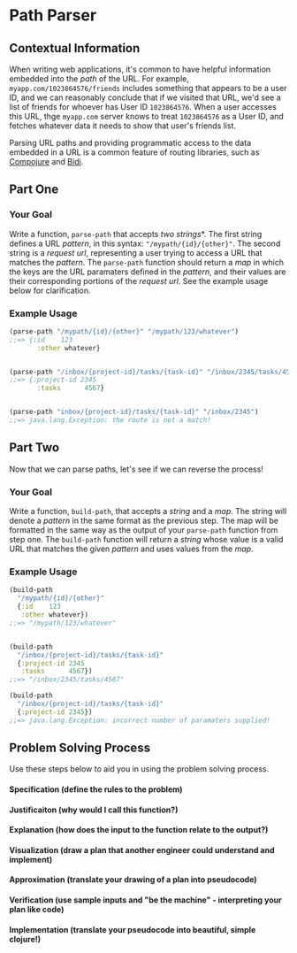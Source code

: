 # Path Parser

## Contextual Information
When writing web applications, it's common to have helpful information embedded into the *path* of the URL. For example, `myapp.com/1023864576/friends` includes something that appears to be a user ID, and we can reasonably conclude that if we visited that URL, we'd see a list of friends for whoever has User ID `1023864576`. When a user accesses this URL, thge `myapp.com` server knows to treat `1023864576` as a User ID, and fetches whatever data it needs to show that user's friends list.

Parsing URL paths and providing programmatic access to the data embedded in a URL is a common feature of routing libraries, such as [Compojure](https://github.com/weavejester/compojure/wiki/Routes-In-Detail) and [Bidi](https://github.com/juxt/bidi).

## Part One

### Your Goal
Write a function, `parse-path` that accepts *two strings**. The first string defines a URL *pattern*, in this syntax: `"/mypath/{id}/{other}"`. The second string is a *request url*, representing a user trying to access a URL that matches the *pattern*. The `parse-path` function should return a *map* in which the keys are the URL paramaters defined in the *pattern*, and their values are their corresponding portions of the *request url*. See the example usage below for clarification.


### Example Usage
```clojure
(parse-path "/mypath/{id}/{other}" "/mypath/123/whatever")
;;=> {:id    123
       :other whatever}


(parse-path "/inbox/{project-id}/tasks/{task-id}" "/inbox/2345/tasks/4567")
;;=> {:project-id 2345
       :tasks      4567}


(parse-path "inbox/{project-id}/tasks/{task-id}" "/inbox/2345")
;;=> java.lang.Exception: the route is not a match!
```

## Part Two

Now that we can parse paths, let's see if we can reverse the process!

### Your Goal
Write a function, `build-path`, that accepts a *string* and a *map*. The string will denote a *pattern* in the same format as the previous step. The map will be formatted in the same way as the output of your `parse-path` function from step one. The `build-path` function will return a *string* whose value is a valid URL that matches the given *pattern* and uses values from the *map*.


### Example Usage
```clojure
(build-path
  "/mypath/{id}/{other}"
  {:id    123
   :other whatever})
;;=> "/mypath/123/whatever"


(build-path
  "/inbox/{project-id}/tasks/{task-id}"
  {:project-id 2345
   :tasks      4567})
;;=> "/inbox/2345/tasks/4567"

(build-path
  "/inbox/{project-id}/tasks/{task-id}"
  {:project-id 2345})
;;=> java.lang.Exception: incorrect number of paramaters supplied!
```


## Problem Solving Process
Use these steps below to aid you in using the problem solving process.

#### Specification (define the rules to the problem)


#### Justificaiton (why would I call this function?)


#### Explanation (how does the input to the function relate to the output?)


#### Visualization (draw a plan that another engineer could understand and implement)


#### Approximation (translate your drawing of a plan into pseudocode)


#### Verification (use sample inputs and "be the machine" - interpreting your plan like code)


#### Implementation (translate your pseudocode into beautiful, simple clojure!)
